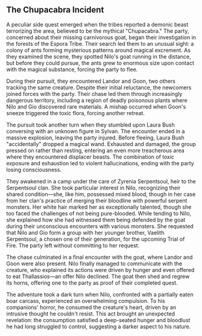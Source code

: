 ## The Chupacabra Incident

A peculiar side quest emerged when the tribes reported a demonic beast terrorizing the area, believed to be the mythical "Chupacabra." The party, concerned about their missing carnivorous goat, began their investigation in the forests of the Espora Tribe. Their search led them to an unusual sight: a colony of ants forming mysterious patterns around magical excrement. As they examined the scene, they spotted Nilo's goat running in the distance, but before they could pursue, the ants grew to enormous size upon contact with the magical substance, forcing the party to flee.

During their pursuit, they encountered Landor and Goon, two others tracking the same creature. Despite their initial reluctance, the newcomers joined forces with the party. Their chase led them through increasingly dangerous territory, including a region of deadly poisonous plants where Nilo and Gio discovered rare materials. A mishap occurred when Goon's sneeze triggered the toxic flora, forcing another retreat.

The pursuit took another turn when they stumbled upon Laura Bush conversing with an unknown figure in Sylvan. The encounter ended in a massive explosion, leaving the party injured. Before fleeing, Laura Bush "accidentally" dropped a magical wand. Exhausted and damaged, the group pressed on rather than resting, entering an even more treacherous area where they encountered displacer beasts. The combination of toxic exposure and exhaustion led to violent hallucinations, ending with the party losing consciousness.

They awakened in a camp under the care of Zyrenia Serpentsoul, heir to the Serpentsoul clan. She took particular interest in Nilo, recognizing their shared condition—she, like him, possessed mixed blood, though in her case from her clan's practice of merging their bloodline with powerful serpent monsters. Her white hair marked her as exceptionally talented, though she too faced the challenges of not being pure-blooded. While tending to Nilo, she explained how she had witnessed them being defended by the goat during their unconscious encounters with various monsters. She requested that Nilo and Gio form a group with her younger brother, Vaelith Serpentsoul, a chosen one of their generation, for the upcoming Trial of Fire. The party left without committing to her request.

The chase culminated in a final encounter with the goat, where Landor and Goon were also present. Nilo finally managed to communicate with the creature, who explained its actions were driven by hunger and even offered to eat Thallassios—an offer Nilo declined. The goat then shed and regrew its horns, offering one to the party as proof of their completed quest.

The adventure took a dark turn when Nilo, confronted with a partially eaten boar carcass, experienced an overwhelming compulsion. To his companions' horror, he consumed the creature's heart, driven by an intrusive thought he couldn't resist. This act brought an unexpected revelation: the consumption satisfied a deep-seated hunger and bloodlust he had long struggled to control, suggesting a darker aspect to his nature.